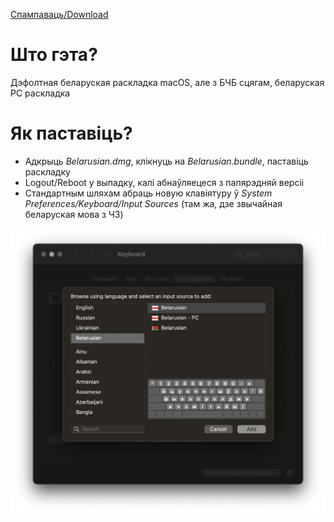 [Спампаваць/Download](./Belarusian.dmg?raw=true)

# Што гэта?
Дэфолтная беларуская раскладка macOS, але з БЧБ сцягам, беларуская PC раскладка

# Як паставіць?
- Адкрыць *Belarusian.dmg*, клікнуць на *Belarusian.bundle*, паставіць раскладку
- Logout/Reboot у выпадку, калі абнаўляецеся з папярэдняй версіі
- Стандартным шляхам абраць новую клавіятуру ў *System Preferences/Keyboard/Input Sources* (там жа, дзе звычайная беларуская мова з ЧЗ)

![Instructions](./layouts.png)
